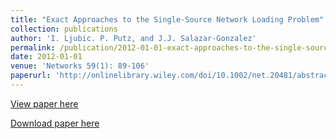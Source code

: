 ```yaml
---
title: "Exact Approaches to the Single-Source Network Loading Problem"
collection: publications
author: 'I. Ljubic. P. Putz, and J.J. Salazar-Gonzalez'
permalink: /publication/2012-01-01-exact-approaches-to-the-single-source-network-loading-problem
date: 2012-01-01
venue: 'Networks 59(1): 89-106'
paperurl: 'http://onlinelibrary.wiley.com/doi/10.1002/net.20481/abstract'
---
```

[View paper here](http://onlinelibrary.wiley.com/doi/10.1002/net.20481/abstract)

[Download paper here]({{site.url}}/docs/publications/SSNLP.pdf)
